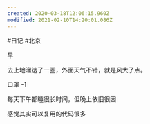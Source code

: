 ```yaml
---
created: 2020-03-18T12:06:15.960Z
modified: 2021-02-10T14:20:01.086Z
---
```

#日记 #北京 

<!-- @timer "date":"Sat Feb 15 2020 08:48:25 GMT+0800 (CST)" -->

早

<!-- @timer "date":"Sat Feb 15 2020 12:12:39 GMT+0800 (CST)","duration":"about 3 hours" -->

去上地溜达了一圈，外面天气不错，就是风大了点。

口罩 -1

<!-- @timer "date":"Sat Feb 15 2020 19:32:25 GMT+0800 (CST)","duration":"about 7 hours" -->

每天下午都睡很长时间，但晚上依旧很困

<!-- @timer "date":"Sun Feb 16 2020 00:21:34 GMT+0800 (CST)","duration":"about 5 hours" -->

感觉其实可以复用的代码很多
